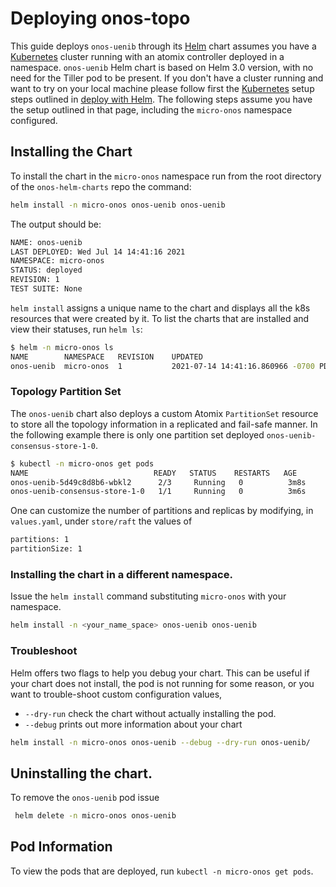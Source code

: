 # Deploying onos-topo

This guide deploys `onos-uenib` through its [Helm] chart assumes you have a [Kubernetes] cluster running 
with an atomix controller deployed in a namespace.
`onos-uenib` Helm chart is based on Helm 3.0 version, with no need for the Tiller pod to be present. 
If you don't have a cluster running and want to try on your local machine please follow first 
the [Kubernetes] setup steps outlined in [deploy with Helm](https://docs.onosproject.org/developers/deploy_with_helm/).
The following steps assume you have the setup outlined in that page, including the `micro-onos` namespace configured. 

## Installing the Chart

To install the chart in the `micro-onos` namespace run from the root directory of the `onos-helm-charts` repo the command:
```bash
helm install -n micro-onos onos-uenib onos-uenib
```
The output should be:
```bash
NAME: onos-uenib
LAST DEPLOYED: Wed Jul 14 14:41:16 2021
NAMESPACE: micro-onos
STATUS: deployed
REVISION: 1
TEST SUITE: None
```

`helm install` assigns a unique name to the chart and displays all the k8s resources that were
created by it. To list the charts that are installed and view their statuses, run `helm ls`:

```bash
$ helm -n micro-onos ls
NAME     	NAMESPACE 	REVISION	UPDATED                            	STATUS  	CHART           	APP VERSION
onos-uenib	micro-onos	1       	2021-07-14 14:41:16.860966 -0700 PDT	deployed	onos-uenib-1.0.3	v0.0.3
```

### Topology Partition Set

The `onos-uenib` chart also deploys a custom Atomix `PartitionSet` resource to store all the 
topology information in a replicated and fail-safe manner. 
In the following example there is only one partition set deployed `onos-uenib-consensus-store-1-0`.

```bash
$ kubectl -n micro-onos get pods
NAME                            READY   STATUS    RESTARTS   AGE
onos-uenib-5d49c8d8b6-wbkl2      2/3     Running   0          3m8s
onos-uenib-consensus-store-1-0   1/1     Running   0          3m6s
```

One can customize the number of partitions and replicas by modifying, in `values.yaml`, under `store/raft` 
the values of 
```bash 
partitions: 1
partitionSize: 1
```

### Installing the chart in a different namespace.

Issue the `helm install` command substituting `micro-onos` with your namespace.
```bash
helm install -n <your_name_space> onos-uenib onos-uenib
```

### Troubleshoot

Helm offers two flags to help you debug your chart. This can be useful if your chart does not install, 
the pod is not running for some reason, or you want to trouble-shoot custom configuration values,

* `--dry-run` check the chart without actually installing the pod. 
* `--debug` prints out more information about your chart

```bash
helm install -n micro-onos onos-uenib --debug --dry-run onos-uenib/
```
## Uninstalling the chart.

To remove the `onos-uenib` pod issue
```bash
 helm delete -n micro-onos onos-uenib
```
## Pod Information

To view the pods that are deployed, run `kubectl -n micro-onos get pods`.

[Helm]: https://helm.sh/
[Kubernetes]: https://kubernetes.io/
[kind]: https://kind.sigs.k8s.io

